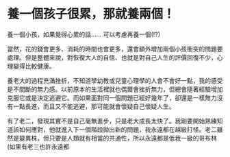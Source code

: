 # 養一個孩子很累，那就養兩個！

養一個小孩，如果覺得心累的話…… 可以考慮再養一個(!?)

當然，花的錢會更多、消耗的時間也會更多，還會額外增加兩個小孩衝突的問題要處理。但是整體來說，對恢復大人的自信、也就是對自己人生的評價回復不少，心理變得比較健康。

養老大的過程充滿挫折，不知道學幼教或兒童心理學的人會不會好一點，我的感受是不間斷的無力感。以前原本的生活裡就也偶爾會挫折無力，但總會隨著經驗增加克服它或是決定逃避它。而如果面對同一個問題已經好幾年了，卻還是一樣無力沒有一點長進，而且又不能逃避，那可能就會懷疑自己懷疑人生。

有了老二，發現其實不是自己毫無進步，只是老大成長太快了。我剛要開始熟練知道該如何應對，他就進入下一個階段拋出新的問題，我永遠都在越級打怪。老二雖然是變異株，但只要是人類就有相當的共通性，所以永遠都是低我一級的哥布林 (如果有老三也許永遠都